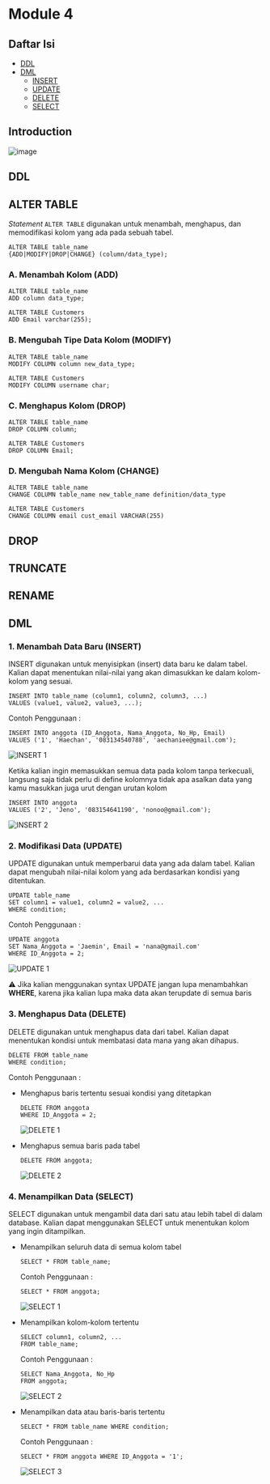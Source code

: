 # Module 4
## Daftar Isi
- [DDL](#ddl)
- [DML](#dml)
  - [INSERT](#1-menambah-data-baru-insert)
  - [UPDATE](#2-modifikasi-data-update)
  - [DELETE](#3-menghapus-data-delete)
  - [SELECT](#4-menampilkan-data-select)

## Introduction
![image](https://github.com/user-attachments/assets/10eb221c-3239-46e3-b52b-fef60aa8d7a4)

## DDL
## ALTER TABLE
_Statement_ ```ALTER TABLE``` digunakan untuk menambah, menghapus, dan memodifikasi kolom yang ada pada sebuah tabel.
```
ALTER TABLE table_name
{ADD|MODIFY|DROP|CHANGE} (column/data_type);
```
### A. Menambah Kolom (ADD)
```
ALTER TABLE table_name
ADD column data_type;
```

```
ALTER TABLE Customers
ADD Email varchar(255);
```

### B. Mengubah Tipe Data Kolom (MODIFY)
```
ALTER TABLE table_name
MODIFY COLUMN column new_data_type;
```
```
ALTER TABLE Customers
MODIFY COLUMN username char;
```
### C. Menghapus Kolom (DROP)
```
ALTER TABLE table_name
DROP COLUMN column;
```
```
ALTER TABLE Customers
DROP COLUMN Email;
```
### D. Mengubah Nama Kolom (CHANGE)
```
ALTER TABLE table_name
CHANGE COLUMN table_name new_table_name definition/data_type
```

```
ALTER TABLE Customers
CHANGE COLUMN email cust_email VARCHAR(255)
```
## DROP 
## TRUNCATE
## RENAME

## DML
### 1. Menambah Data Baru (INSERT)
INSERT digunakan untuk menyisipkan (insert) data baru ke dalam tabel. Kalian dapat menentukan nilai-nilai yang akan dimasukkan ke dalam kolom-kolom yang sesuai.

```
INSERT INTO table_name (column1, column2, column3, ...)
VALUES (value1, value2, value3, ...);
```

Contoh Penggunaan :
```
INSERT INTO anggota (ID_Anggota, Nama_Anggota, No_Hp, Email)
VALUES ('1', 'Haechan', '083134540788', 'aechaniee@gmail.com');
```
![INSERT 1](https://github.com/user-attachments/assets/c7b2be9c-b4d0-487c-9ec0-6072cf8a8cc1)

Ketika kalian ingin memasukkan semua data pada kolom tanpa terkecuali, langsung saja tidak perlu di define kolomnya tidak apa asalkan data yang kamu masukkan juga urut dengan urutan kolom

```
INSERT INTO anggota
VALUES ('2', 'Jeno', '083154641190', 'nonoo@gmail.com');
```
![INSERT 2](https://github.com/user-attachments/assets/ff0bc3d2-962b-4743-8669-2cfb608c97ba)

### 2. Modifikasi Data (UPDATE)
UPDATE digunakan untuk memperbarui data yang ada dalam tabel. Kalian dapat mengubah nilai-nilai kolom yang ada berdasarkan kondisi yang ditentukan.

```
UPDATE table_name
SET column1 = value1, column2 = value2, ...
WHERE condition;
```

Contoh Penggunaan :
```
UPDATE anggota
SET Nama_Anggota = 'Jaemin', Email = 'nana@gmail.com'
WHERE ID_Anggota = 2;
```
![UPDATE 1](https://github.com/user-attachments/assets/759b99a5-9b44-48c1-9f37-86ddb8baa2da)

⚠️ Jika kalian menggunakan syntax UPDATE jangan lupa menambahkan **WHERE**, karena jika kalian lupa maka data akan terupdate di semua baris 

### 3. Menghapus Data (DELETE)
DELETE digunakan untuk menghapus data dari tabel. Kalian dapat menentukan kondisi untuk membatasi data mana yang akan dihapus.

```
DELETE FROM table_name  
WHERE condition;
```

Contoh Penggunaan :
- Menghapus baris tertentu sesuai kondisi yang ditetapkan
  ```
  DELETE FROM anggota
  WHERE ID_Anggota = 2;
  ```
  ![DELETE 1](https://github.com/user-attachments/assets/51de7755-0fee-4756-9810-3790d8c59bb5)

- Menghapus semua baris pada tabel
  ```
  DELETE FROM anggota;
  ```
  ![DELETE 2](https://github.com/user-attachments/assets/a52a9789-175b-44b2-8cb5-5992f71d4545)

### 4. Menampilkan Data (SELECT)
SELECT digunakan untuk mengambil data dari satu atau lebih tabel di dalam database. Kalian dapat menggunakan SELECT untuk menentukan kolom yang ingin ditampilkan.

- Menampilkan seluruh data di semua kolom tabel
  ```
  SELECT * FROM table_name; 
  ```
  Contoh Penggunaan :
  ```
  SELECT * FROM anggota;
  ```
  ![SELECT 1](https://github.com/user-attachments/assets/ba9a96f7-84b5-483d-9b0b-9e709f0102e3)

- Menampilkan kolom-kolom tertentu
  ```
  SELECT column1, column2, ... 
  FROM table_name;
  ```
  Contoh Penggunaan :
  ```
  SELECT Nama_Anggota, No_Hp
  FROM anggota;
  ```
  ![SELECT 2](https://github.com/user-attachments/assets/73df9109-7c0c-4ebc-9815-413c76f2b1ad)

- Menampilkan data atau baris-baris tertentu
  ```
  SELECT * FROM table_name WHERE condition; 
  ```
  Contoh Penggunaan :
  ```  
  SELECT * FROM anggota WHERE ID_Anggota = '1'; 
  ```
  ![SELECT 3](https://github.com/user-attachments/assets/6451f136-47ad-4ba9-9242-13bc61e46ec1)



